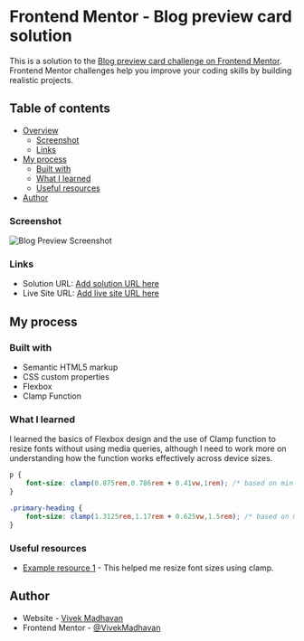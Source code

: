 # Frontend Mentor - Blog preview card solution

This is a solution to the [Blog preview card challenge on Frontend Mentor](https://www.frontendmentor.io/challenges/blog-preview-card-ckPaj01IcS). Frontend Mentor challenges help you improve your coding skills by building realistic projects. 

## Table of contents

- [Overview](#overview)
  - [Screenshot](#screenshot)
  - [Links](#links)
- [My process](#my-process)
  - [Built with](#built-with)
  - [What I learned](#what-i-learned)
  - [Useful resources](#useful-resources)
- [Author](#author)



### Screenshot

![Blog Preview Screenshot](<blog_preview - screenshot-1.png>)

### Links

- Solution URL: [Add solution URL here](https://your-solution-url.com)
- Live Site URL: [Add live site URL here](https://your-live-site-url.com)

## My process

### Built with

- Semantic HTML5 markup
- CSS custom properties
- Flexbox
- Clamp Function

### What I learned

I learned the basics of Flexbox design and the use of Clamp function to resize fonts without using media queries, although I need to work more on understanding how the function works effectively across device sizes.

```CSS
p {
    font-size: clamp(0.875rem,0.786rem + 0.41vw,1rem); /* based on min width of 360px and max width of 840px */
}

.primary-heading {
    font-size: clamp(1.3125rem,1.17rem + 0.625vw,1.5rem); /* based on min width of 360px and max width of 840px */
}
```

### Useful resources

- [Example resource 1](https://css-tricks.com/linearly-scale-font-size-with-css-clamp-based-on-the-viewport/) - This helped me resize font sizes using clamp.


## Author

- Website - [Vivek Madhavan](https://www.your-site.com)
- Frontend Mentor - [@VivekMadhavan](https://www.frontendmentor.io/profile/VivekMadhavan)



